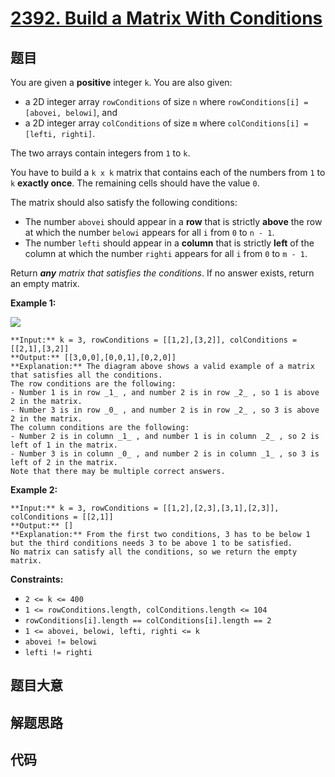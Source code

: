 # [2392. Build a Matrix With Conditions](https://leetcode.com/problems/build-a-matrix-with-conditions)

## 题目

You are given a **positive** integer `k`. You are also given:

  * a 2D integer array `rowConditions` of size `n` where `rowConditions[i] = [abovei, belowi]`, and
  * a 2D integer array `colConditions` of size `m` where `colConditions[i] = [lefti, righti]`.

The two arrays contain integers from `1` to `k`.

You have to build a `k x k` matrix that contains each of the numbers from `1`
to `k` **exactly once**. The remaining cells should have the value `0`.

The matrix should also satisfy the following conditions:

  * The number `abovei` should appear in a **row** that is strictly **above** the row at which the number `belowi` appears for all `i` from `0` to `n - 1`.
  * The number `lefti` should appear in a **column** that is strictly **left** of the column at which the number `righti` appears for all `i` from `0` to `m - 1`.

Return _**any** matrix that satisfies the conditions_. If no answer exists,
return an empty matrix.



**Example 1:**

![](https://assets.leetcode.com/uploads/2022/07/06/gridosdrawio.png)

    
    
    **Input:** k = 3, rowConditions = [[1,2],[3,2]], colConditions = [[2,1],[3,2]]
    **Output:** [[3,0,0],[0,0,1],[0,2,0]]
    **Explanation:** The diagram above shows a valid example of a matrix that satisfies all the conditions.
    The row conditions are the following:
    - Number 1 is in row _1_ , and number 2 is in row _2_ , so 1 is above 2 in the matrix.
    - Number 3 is in row _0_ , and number 2 is in row _2_ , so 3 is above 2 in the matrix.
    The column conditions are the following:
    - Number 2 is in column _1_ , and number 1 is in column _2_ , so 2 is left of 1 in the matrix.
    - Number 3 is in column _0_ , and number 2 is in column _1_ , so 3 is left of 2 in the matrix.
    Note that there may be multiple correct answers.
    

**Example 2:**

    
    
    **Input:** k = 3, rowConditions = [[1,2],[2,3],[3,1],[2,3]], colConditions = [[2,1]]
    **Output:** []
    **Explanation:** From the first two conditions, 3 has to be below 1 but the third conditions needs 3 to be above 1 to be satisfied.
    No matrix can satisfy all the conditions, so we return the empty matrix.
    



**Constraints:**

  * `2 <= k <= 400`
  * `1 <= rowConditions.length, colConditions.length <= 104`
  * `rowConditions[i].length == colConditions[i].length == 2`
  * `1 <= abovei, belowi, lefti, righti <= k`
  * `abovei != belowi`
  * `lefti != righti`


## 题目大意

## 解题思路

## 代码

```javascript

```
